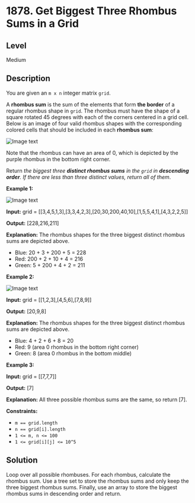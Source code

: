 # 1878. Get Biggest Three Rhombus Sums in a Grid
## Level
Medium

## Description
You are given an `m x n` integer matrix `grid`.

A **rhombus sum** is the sum of the elements that form **the border** of a regular rhombus shape in `grid`. The rhombus must have the shape of a square rotated 45 degrees with each of the corners centered in a grid cell. Below is an image of four valid rhombus shapes with the corresponding colored cells that should be included in each **rhombus sum**:

![Image text](https://assets.leetcode.com/uploads/2021/04/23/pc73-q4-desc-2.png)

Note that the rhombus can have an area of 0, which is depicted by the purple rhombus in the bottom right corner.

Return *the biggest three **distinct rhombus sums** in the `grid` in **descending order**. If there are less than three distinct values, return all of them*.

**Example 1:**

![Image text](https://assets.leetcode.com/uploads/2021/04/23/pc73-q4-ex1.png)

**Input:** grid = [[3,4,5,1,3],[3,3,4,2,3],[20,30,200,40,10],[1,5,5,4,1],[4,3,2,2,5]]

**Output:** [228,216,211]

**Explanation:** The rhombus shapes for the three biggest distinct rhombus sums are depicted above.
- Blue: 20 + 3 + 200 + 5 = 228
- Red: 200 + 2 + 10 + 4 = 216
- Green: 5 + 200 + 4 + 2 = 211

**Example 2:**

![Image text](https://assets.leetcode.com/uploads/2021/04/23/pc73-q4-ex2.png)

**Input:** grid = [[1,2,3],[4,5,6],[7,8,9]]

**Output:** [20,9,8]

**Explanation:** The rhombus shapes for the three biggest distinct rhombus sums are depicted above.
- Blue: 4 + 2 + 6 + 8 = 20
- Red: 9 (area 0 rhombus in the bottom right corner)
- Green: 8 (area 0 rhombus in the bottom middle)

**Example 3:**

**Input:** grid = [[7,7,7]]

**Output:** [7]

**Explanation:** All three possible rhombus sums are the same, so return [7].

**Constraints:**

* `m == grid.length`
* `n == grid[i].length`
* `1 <= m, n <= 100`
* `1 <= grid[i][j] <= 10^5`

## Solution
Loop over all possible rhombuses. For each rhombus, calculate the rhombus sum. Use a tree set to store the rhombus sums and only keep the three biggest rhombus sums. Finally, use an array to store the biggest rhombus sums in descending order and return.

